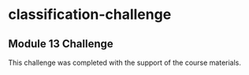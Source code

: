 # classification-challenge
## Module 13 Challenge 
This challenge was completed with the support of the course materials.